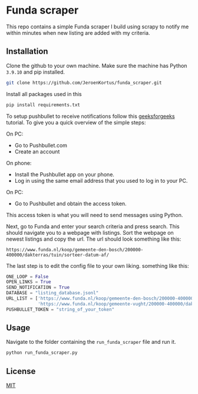 # Funda scraper

This repo contains a simple Funda scraper I build using scrapy to notify me within minutes when new listing are added with my criteria.

## Installation

Clone the github to your own machine. Make sure the machine has Python ```3.9.10``` and pip installed.

```bash
git clone https://github.com/JeroenKortus/funda_scraper.git
```

Install all packages used in this 

```bash
pip install requirements.txt
```
To setup pushbullet to receive notifications follow this [geeksforgeeks](https://www.geeksforgeeks.org/python-web-app-to-send-push-notification-to-your-phone/) tutorial. To give you a quick overview of the simple steps:

On PC:
- Go to Pushbullet.com
- Create an account

On phone:
- Install the Pushbullet app on your phone.
- Log in using the same email address that you used to log in to your PC.

On PC:
- Go to Pushbullet and obtain the access token.

This access token is what you will need to send messages using Python.

Next, go to Funda and enter your search criteria and press search. This should navigate you to a webpage with listings. Sort the webpage on newest listings and copy the url. The url should look something like this:
```
https://www.funda.nl/koop/gemeente-den-bosch/200000-400000/dakterras/tuin/sorteer-datum-af/
```

The last step is to edit the config file to your own liking. something like this:

```python
ONE_LOOP = False
OPEN_LINKS = True
SEND_NOTIFICATION = True
DATABASE = "listing_database.jsonl"
URL_LIST = ['https://www.funda.nl/koop/gemeente-den-bosch/200000-400000/dakterras/tuin/sorteer-datum-af/',
            'https://www.funda.nl/koop/gemeente-vught/200000-400000/dakterras/tuin/sorteer-datum-af/']
PUSHBULLET_TOKEN = "string_of_your_token"
```


## Usage
Navigate to the folder containing the ```run_funda_scraper``` file and run it.
```bash
python run_funda_scraper.py
```


## License
[MIT](https://choosealicense.com/licenses/mit/)